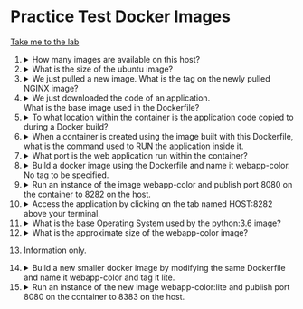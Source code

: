 # Practice Test Docker Images

[Take me to the lab](https://kodekloud.com/topic/practice-test-docker-images-2/)

1.  <details>
    <summary>How many images are available on this host?</summary>

    Run the following and count the images.

    ```bash
    docker image ls
    ```

    Alternatively, run

    ```bash
    docker image ls | wc -l
    ```

    This counts the number of lines output by the docker command _including_ the headings, so subract one from the result. Knowing this trick would save time in the exam were you asked a similar question!
    </details>

1.  <details>
    <summary>What is the size of the ubuntu image?</summary>

    Run the following, locate the `ubuntu` image and note its size.

    ```bash
    docker image ls
    ```

    Time saving alternative:

    ```bash
    docker image ls | grep ubuntu
    ```

    This will show only the line containing `ubuntu`. Note the size.
    </details>

1.  <details>
    <summary>We just pulled a new image. What is the tag on the newly pulled NGINX image?</summary>

    Let's go straight with the time saver!

    ```bash
    docker image ls | grep nginx
    ```

    We'll see more than one result. Some were there before, and one wasn't. Identify the correct one from the answers given.
    </details>

1.  <details>
    <summary>We just downloaded the code of an application.<br/>What is the base image used in the Dockerfile?</summary>

    Inspect the Dockerfile in the webapp-color directory.

    1. Check that the dockerfile is indeed called `Dockerfile`

        ```bash
        ls -l webapp-color
        ```

    1. View the content

        ```bash
        cat webapp-color/Dockerfile
        ```

    1. Check the `FROM` line in the output. This specifies the base image.

    </details>

1.  <details>
    <summary>To what location within the container is the application code copied to during a Docker build?</summary>

    From the same Dockerfile, check the `COPY` line.

    </details>

1.  <details>
    <summary>When a container is created using the image built with this Dockerfile, what is the command used to RUN the application inside it.</summary>

    The initial command and areguments that are run when the container starts are specified by the `ENTRYPOINT` in the Dockerfile.

    </details>

1.  <details>
    <summary>What port is the web application run within the container?</summary>

    The port that the container listens on is set with the `EXPOSE` command in the Dockerfile. The application inside should be listening on this port.

    </details>

1.  <details>
    <summary>Build a docker image using the Dockerfile and name it webapp-color. No tag to be specified.</summary>

    Usually we will build an image by running `docker build` in the directory where the Dockerfile resides.

    The `-t` argument is used to name, and optionally tag the built image. At build time:

    * `-t name` names an image
    * `-t name:tag` additionally tags it.

    ```bash
    cd webapp-color
    docker build -t webapp-color .
    ```

    </details>

1.  <details>
    <summary>Run an instance of the image webapp-color and publish port 8080 on the container to 8282 on the host.</summary>

    Here we use the `-p` argument to map the exposed container port to a different port on the host machine. Why do we need this? If we were to run two instances of the same container on the host, they can't both listen on the same host port.

    The format of this argument is `-p hostPort:containerPort`

    ```bash
    docker run -p 8282:8080 webapp-color
    ```

    </details>

1.  <details>
    <summary>Access the application by clicking on the tab named HOST:8282 above your terminal.</summary>

    Follow the instructions to view the app. Hit `CTRL-C` to get your terminal prompt back.

    </details>

1.  <details>
    <summary>What is the base Operating System used by the python:3.6 image?</summary>

    Let's run an instance of the base image. Know that an image which does not have an application to serve will exit immediately, therfore we must give it the command we need it to execute to tell us the base operating system as part of the `docker run` command.

    * On any Linux system, we can find the OS details by running `cat /etc/os-release`
    * When we do `docker run`, anything we add after the image name is passed in as something to run _inside_ the container.

    ```bash
    docker run python:3.6 cat /etc/os-release
    ```

    From the output of the above, the OS can be determined.

    </details>

1.  <details>
    <summary>What is the approximate size of the webapp-color image?</summary>

    ```bash
    docker image ls | grep webapp-color
    ```

    </details>

1.  Information only.

1.  <details>
    <summary>Build a new smaller docker image by modifying the same Dockerfile and name it webapp-color and tag it lite.</summary>

    Know that really small images are usually based on Alpine linux. Let's look for it on [DockerHub](https://hub.docker.com). Note that in the exam you will not have access to DockerHub, but you can normally guess the tag you need to find an Alpine version of a particular container (refer back to question 3 anmd note that the alpine version of `nginx` is by far the smallest.)

    1.  In the search bar in DockerHub, enter `python`
    1.  From the results, select `python - DOCKER OFFICIAL IMAGE`. Should be the first result.
    1.  Select `Tags` tab
    1.  Enter `3.6` in the tags search.
    1.  If you sroll down a bit, you can see the general format of the tags.
    1.  Search again for `3.6-alpine`. It is there!
    1.  Update the Dockerfile

        ```bash
        vi Dockerfile
        ```

    1.  Change the base image. Update the `FROM` line to `python:3.6-alpine`, save and exit `vi`.
    1.  Build the new image

        ```bash
        docker build -t webapp-color:lite .
        ```

    1. Check results

        ```
        docker image ls | grep webapp-color
        ```

        Now we see both our `webapp-color` images. Note the huge difference in size! When building images, whenever possible your base image should be an Alpine distro. The smalller a container is, the faster it loads. Additionally, you use less resources in your Kubernetes cluster which equates to cost savings. Alpine images are also more secure as there is barely anything installed on them other than what is required to run the operating system.

    <details>

1.  <details>Run an instance of the new image webapp-color:lite and publish port 8080 on the container to 8383 on the host.
    <summary>Run an instance of the new image webapp-color:lite and publish port 8080 on the container to 8383 on the host.</summary>

    This is the same as Q9, but using the new image and a different port.

    ```bash
    docker run -p 8383:8080 webapp-color:lite
    ```

    </details>



